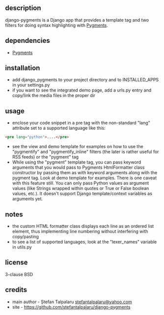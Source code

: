 ## description

django-pygments is a Django app that provides a template tag and two filters for doing syntax highlighting with [Pygments][1].

## dependencies

- [Pygments][1]

## installation

- add django\_pygments to your project directory and to INSTALLED\_APPS in your settings.py
- if you want to see the integrated demo page, add a urls.py entry and copy/link the media files in the proper dir

## usage

- enclose your code snippet in a pre tag with the non-standard "lang" attribute set to a supported language like this:
```html
<pre lang="python">....</pre>
```
- see the view and demo template for examples on how to use the "pygmentify" and "pygmentify\_inline" filters (the later is rather useful for RSS feeds) or the "pygment" tag
- While using the "pygment" template tag, you can pass keyword arguments that you would pass to Pygments HtmlFormatter class constructor by passing them as with keyword arguments along with the pygment tag. Look at demo template for examples. There is one caveat with this feature still. You can only pass Python values as argument values (like Strings wrapped within quotes or True or False boolean values, etc.). It doesn't support Django template/context variables as arguments yet.

## notes

- the custom HTML formatter class displays each line as an ordered list element, thus implementing line numbering without interfering with copy/pasting
- to see a list of supported languages, look at the "lexer\_names" variable in utils.py

## license

3-clause BSD

## credits

- main author - Ștefan Talpalaru <stefantalpalaru@yahoo.com>
- site - https://github.com/stefantalpalaru/django-pygments


[1]: http://pygments.org/


